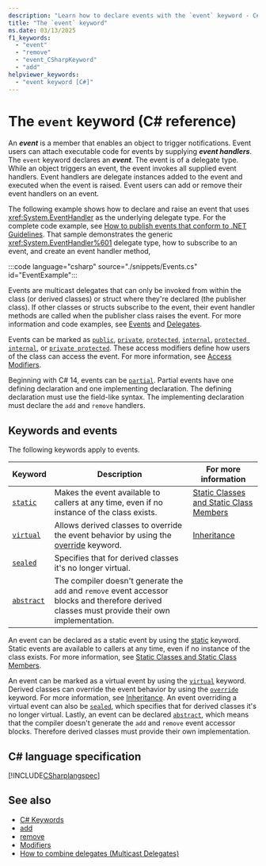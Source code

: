 ```yaml
---
description: "Learn how to declare events with the `event` keyword - C# Reference"
title: "The `event` keyword"
ms.date: 03/13/2025
f1_keywords:
  - "event"
  - "remove"
  - "event_CSharpKeyword"
  - "add"
helpviewer_keywords:
  - "event keyword [C#]"
---
```

# The `event` keyword (C# reference)

An ***event*** is a member that enables an object to trigger notifications. Event users can attach executable code for events by supplying ***event handlers***. The `event` keyword declares an ***event***. The event is of a delegate type. While an object triggers an event, the event invokes all supplied event handlers. Event handlers are delegate instances added to the event and executed when the event is raised. Event users can add or remove their event handlers on an event.

The following example shows how to declare and raise an event that uses <xref:System.EventHandler> as the underlying delegate type. For the complete code example, see [How to publish events that conform to .NET Guidelines](/dotnet/standard/events). That sample demonstrates the generic <xref:System.EventHandler%601> delegate type, how to subscribe to an event, and create an event handler method, 

:::code language="csharp" source="./snippets/Events.cs" id="EventExample":::

Events are multicast delegates that can only be invoked from within the class (or derived classes) or struct where they're declared (the publisher class). If other classes or structs subscribe to the event, their event handler methods are called when the publisher class raises the event. For more information and code examples, see [Events](../../programming-guide/events/index.md) and [Delegates](../../programming-guide/delegates/index.md).

Events can be marked as [`public`](./public.md), [`private`](./private.md), [`protected`](./protected.md), [`internal`](./internal.md), [`protected internal`](./protected-internal.md), or [`private protected`](./private-protected.md). These access modifiers define how users of the class can access the event. For more information, see [Access Modifiers](../../programming-guide/classes-and-structs/access-modifiers.md).

Beginning with C# 14, events can be [`partial`](./partial-member.md). Partial events have one defining declaration and one implementing declaration. The defining declaration must use the field-like syntax. The implementing declaration must declare the `add` and `remove` handlers.

## Keywords and events

The following keywords apply to events.

| Keyword                   | Description     | For more information |
|---------------------------|-----------------|----------------------|
| [`static`](./static.md)     | Makes the event available to callers at any time, even if no instance of the class exists. | [Static Classes and Static Class Members](../../programming-guide/classes-and-structs/static-classes-and-static-class-members.md) |
| [`virtual`](./virtual.md)   | Allows derived classes to override the event behavior by using the [override](./override.md) keyword. | [Inheritance](../../fundamentals/object-oriented/inheritance.md)|
| [`sealed`](./sealed.md)     | Specifies that for derived classes it's no longer virtual. | |
| [`abstract`](./abstract.md) | The compiler doesn't generate the `add` and `remove` event accessor blocks and therefore derived classes must provide their own implementation. | |

An event can be declared as a static event by using the [static](./static.md) keyword. Static events are available to callers at any time, even if no instance of the class exists. For more information, see [Static Classes and Static Class Members](../../programming-guide/classes-and-structs/static-classes-and-static-class-members.md).

An event can be marked as a virtual event by using the [`virtual`](./virtual.md) keyword. Derived classes can override the event behavior by using the [`override`](./override.md) keyword. For more information, see [Inheritance](../../fundamentals/object-oriented/inheritance.md). An event overriding a virtual event can also be [`sealed`](./sealed.md), which specifies that for derived classes it's no longer virtual. Lastly, an event can be declared [`abstract`](./abstract.md), which means that the compiler doesn't generate the `add` and `remove` event accessor blocks. Therefore derived classes must provide their own implementation.

## C# language specification

[!INCLUDE[CSharplangspec](~/includes/csharplangspec-md.md)]

## See also

- [C# Keywords](./index.md)
- [add](./add.md)
- [remove](./remove.md)
- [Modifiers](index.md)
- [How to combine delegates (Multicast Delegates)](../../programming-guide/delegates/how-to-combine-delegates-multicast-delegates.md)
